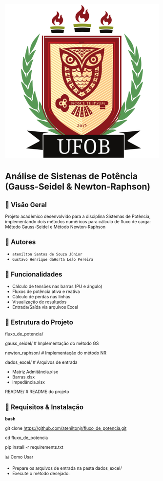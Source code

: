 ![alt text](logo_ufob.png)
# Análise de Sistenas de Potência (Gauss-Seidel & Newton-Raphson)

## 🌟 Visão Geral
Projeto acadêmico desenvolvido para a disciplina Sistemas de Potência, implementando dois métodos numéricos para cálculo de fluxo de carga:
Método Gauss-Seidel e Método Newton-Raphson

## 👥 Autores
- ```atenilton Santos de Souza Júnior```
- ```Gustavo Henrique daHorta Leão Pereira```

## 🚀 Funcionalidades
- Cálculo de tensões nas barras (PU e ângulo)
- Fluxos de potência ativa e reativa
- Cálculo de perdas nas linhas
- Visualização de resultados
- Entrada/Saída via arquivos Excel

## 📂 Estrutura do Projeto
fluxo_de_potencia/

gauss_seidel/      # Implementação do método GS

newton_raphson/    # Implementação do método NR

dados_excel/   # Arquivos de entrada

- Matriz Admitância.xlsx
- Barras.xlsx
- impedância.xlsx

README/            # README do projeto  

## 🔧 Requisitos & Instalação
**bash**

git clone https://github.com/ateniltonjr/fluxo_de_potencia.git

cd fluxo_de_potencia

pip install -r requirements.txt

📊 Como Usar
- Prepare os arquivos de entrada na pasta dados_excel/
- Execute o método desejado:
